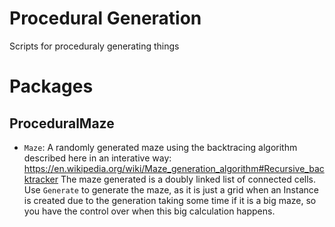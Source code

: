 # Procedural Generation
Scripts for proceduraly generating things

# Packages
## ProceduralMaze
 - `Maze`: A randomly generated maze using the backtracing algorithm described here in an interative way: https://en.wikipedia.org/wiki/Maze_generation_algorithm#Recursive_backtracker
The maze generated is a doubly linked list of connected cells.
Use `Generate` to generate the maze, as it is just a grid when an Instance is created due to the generation taking some time if it is a big maze, so you have the control over when this big calculation happens.
